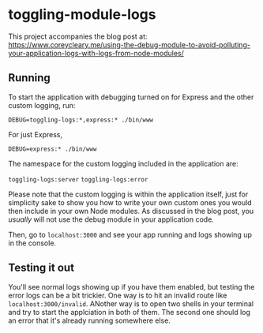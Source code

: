 # toggling-module-logs
This project accompanies the blog post at: https://www.coreycleary.me/using-the-debug-module-to-avoid-polluting-your-application-logs-with-logs-from-node-modules/

## Running
To start the application with debugging turned on for Express and the other custom logging, run:

`DEBUG=toggling-logs:*,express:* ./bin/www`

For just Express,

`DEBUG=express:* ./bin/www`

The namespace for the custom logging included in the application are:

`toggling-logs:server`
`toggling-logs:error`

Please note that the custom logging is within the application itself, just for simplicity sake to show you how to write your own custom ones you would then include in your own Node modules. As discussed in the blog post, you *usually* will not use the debug module in your application code.

Then, go to `localhost:3000` and see your app running and logs showing up in the console.

## Testing it out
You'll see normal logs showing up if you have them enabled, but testing the error logs can be a bit trickier. One way is to hit an invalid route like `localhost:3000/invalid`. ANother way is to open two shells in your terminal and try to start the applciation in both of them. The second one should log an error that it's already running somewhere else.